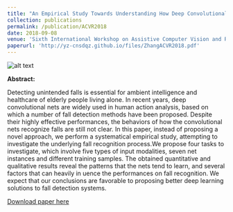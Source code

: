 ```yaml
---
title: "An Empirical Study Towards Understanding How Deep Convolutional Nets Recognize Falls"
collection: publications
permalink: /publication/ACVR2018
date: 2018-09-08
venue: 'Sixth International Workshop on Assistive Computer Vision and Robotics, European Conference on Computer Vision (ECCV)'
paperurl: 'http://yz-cnsdqz.github.io/files/ZhangACVR2018.pdf'
---
```

![alt text](http://yz-cnsdqz.github.io/images/acvr2018.PNG)<!-- .element height="20%" width="20%" -->

__Abstract:__ 

Detecting unintended falls is essential for ambient intelligence
and healthcare of elderly people living alone. In recent years, deep
convolutional nets are widely used in human action analysis, based on
which a number of fall detection methods have been proposed. Despite
their highly effective performances, the behaviors of how the convolutional
nets recognize falls are still not clear. In this paper, instead of
proposing a novel approach, we perform a systematical empirical study,
attempting to investigate the underlying fall recognition process.We propose
four tasks to investigate, which involve five types of input modalities,
seven net instances and different training samples. The obtained
quantitative and qualitative results reveal the patterns that the nets
tend to learn, and several factors that can heavily in
uence the performances
on fall recognition. We expect that our conclusions are favorable
to proposing better deep learning solutions to fall detection systems.


[Download paper here](http://yz-cnsdqz.github.io/files/ZhangACVR2018.pdf)

